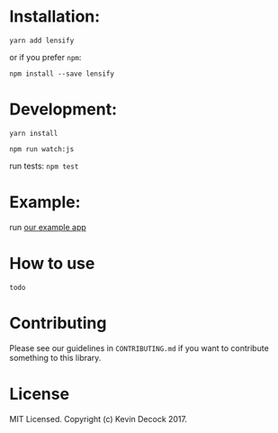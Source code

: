 # Installation:

`yarn add lensify`

or if you prefer `npm`:

`npm install --save lensify`

# Development:

`yarn install`

`npm run watch:js`

run tests: `npm test`

# Example:
run [our example app](https://github.com/ambewas/react-style-hoc/tree/master/examples/test-app)

# How to use

`todo`

# Contributing

Please see our guidelines in `CONTRIBUTING.md` if you want to contribute something to this library.

# License

MIT Licensed. Copyright (c) Kevin Decock 2017.